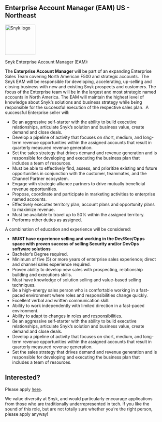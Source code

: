 Enterprise Account Manager (EAM) US - Northeast
---

<img src="https://res.cloudinary.com/snyk/image/upload/v1537345894/press-kit/brand/logo-black.png" width="100" alt="Snyk logo" />

<p><span style="font-weight: 400;">Snyk Enterprise Account Manager (EAM):</span></p>
<p><span style="font-weight: 400;">The <strong>Enterprise Account Manager</strong> will be part of an expanding Enterprise Sales Team covering North American F500 and strategic accounts.  The Snyk EAM will be responsible for developing, accelerating, up-selling and closing business with new and existing Snyk prospects and customers. The focus of the Enterprise team will be in the largest and most strategic named accounts in North America. The EAM will maintain the highest level of knowledge about Snyk’s solutions and business strategy while being responsible for the successful execution of the respective sales plan.  A successful Enterprise seller will:</span></p>
<ul>
<li><span style="font-weight: 400;"> Be an aggressive self-starter with the ability to build executive relationships, articulate Snyk’s solution and business value, create demand and close deals.</span></li>
<li><span style="font-weight: 400;"> Develop a pipeline of activity that focuses on short, medium, and long-term revenue opportunities within the assigned accounts that result in quarterly measured revenue generation.</span></li>
<li><span style="font-weight: 400;"> Set the sales strategy that drives demand and revenue generation and is responsible for developing and executing the business plan that includes a team of resources.</span></li>
<li><span style="font-weight: 400;"> Must be able to effectively find, assess, and prioritize existing and future opportunities in conjunction with the customer, teammates, and the Channel Partner ecosystem.</span></li>
<li><span style="font-weight: 400;"> Engage with strategic alliance partners to drive mutually beneficial revenue opportunities.</span></li>
<li><span style="font-weight: 400;"> Propose, coordinate and participate in marketing activities to enterprise named accounts.</span></li>
<li><span style="font-weight: 400;"> Effectively executes territory plan, account plans and opportunity plans to maximize revenue.</span></li>
<li><span style="font-weight: 400;"> Must be available to travel up to 50% within the assigned territory.</span></li>
<li><span style="font-weight: 400;"> Performs other duties as assigned.</span></li>
</ul>
<p><span style="font-weight: 400;">A combination of education and experience will be considered:</span></p>
<ul>
<li><strong>MUST have experience selling and working in the Dev/Sec/Opps space with proven success of selling Security and/or DevOps software solutions</strong></li>
<li><span style="font-weight: 400;">Bachelor’s Degree required. </span></li>
<li><span style="font-weight: 400;">Minimum of five (5) or more years of enterprise sales experience; direct and channel sales experience required.</span></li>
<li><span style="font-weight: 400;"> Proven ability to develop new sales with prospecting, relationship building and executions skills.</span></li>
<li><span style="font-weight: 400;"> Must have knowledge of solution selling and value-based selling techniques.</span></li>
<li><span style="font-weight: 400;"> Be a high-energy sales person who is comfortable working in a fast-paced environment where roles and responsibilities change quickly.</span></li>
<li><span style="font-weight: 400;"> Excellent verbal and written communication skill.</span></li>
<li><span style="font-weight: 400;"> Ability to work independently with limited direction in a fast-paced environment.</span></li>
<li><span style="font-weight: 400;"> Ability to adapt to changes in roles and responsibilities.</span></li>
<li><span style="font-weight: 400;"> Be an aggressive self-starter with the ability to build executive relationships, articulate Snyk’s solution and business value, create demand and close deals.</span></li>
<li><span style="font-weight: 400;"> Develop a pipeline of activity that focuses on short, medium, and long-term revenue opportunities within the assigned accounts that result in quarterly measured revenue generation.</span></li>
<li><span style="font-weight: 400;"> Set the sales strategy that drives demand and revenue generation and is responsible for developing and executing the business plan that includes a team of resources.</span></li>
</ul>

Interested?
---

Please apply [here](https://boards.greenhouse.io/snyk/jobs/4582030002#app).

We value diversity at Snyk, and would particularly encourage applications from those who are traditionally underrepresented in tech.
If you like the sound of this role, but are not totally sure whether you’re the right person, please apply anyway!
